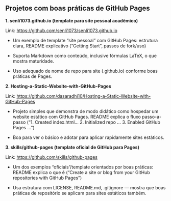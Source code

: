 ## Projetos com boas práticas de GitHub Pages

**1. senli1073.github.io (template para site pessoal acadêmico)**

   Link: https://github.com/senli1073/senli1073.github.io

- Um exemplo de template “site pessoal” com GitHub Pages: estrutura clara, README explicativo (“Getting Start”, passos de fork/uso)

- Suporta Markdown como conteúdo, inclusive fórmulas LaTeX, o que mostra maturidade.

- Uso adequado de nome de repo para site (<username>.github.io) conforme boas práticas de Pages.
  
**2. Hosting-a-Static-Website-with-GitHub-Pages**

   Link: https://github.com/dasaradhi10/Hosting-a-Static-Website-with-GitHub-Pages

- Projeto simples que demonstra de modo didático como hospedar um website estático com GitHub Pages. README explica o fluxo passo-a-passo (“1. Created index.html… 2. Initialized repo … 3. Enabled GitHub Pages …”)

- Boa para ver o básico e adotar para aplicar rapidamente sites estáticos.
  
**3. skills/github-pages (template oficial de GitHub para Pages)**

   Link: https://github.com/skills/github-pages

- Um dos exemplos “oficiais”/template orientados por boas práticas: README explica o que é (“Create a site or blog from your GitHub repositories with GitHub Pages”)

- Usa estrutura com LICENSE, README.md, .gitignore — mostra que boas práticas de repositório se aplicam para sites estáticos também.
